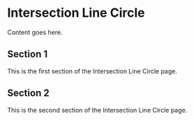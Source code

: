 # Intersection Line Circle

Content goes here.

## Section 1

This is the first section of the Intersection Line Circle page.

## Section 2

This is the second section of the Intersection Line Circle page.

